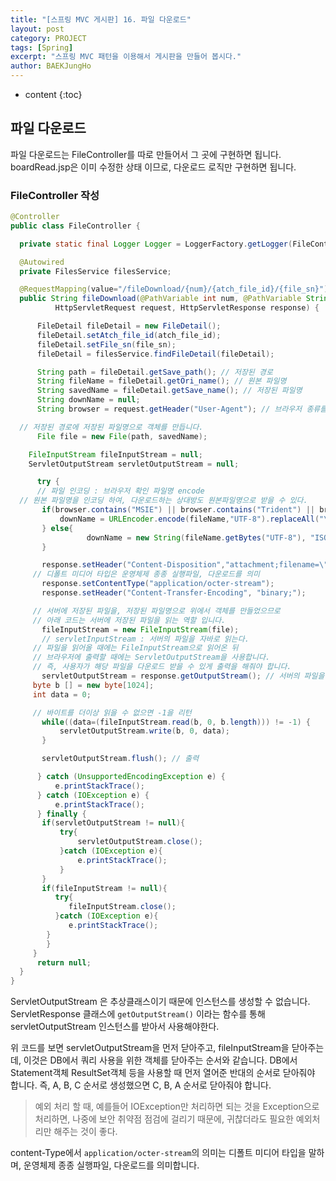 ```yaml
---
title: "[스프링 MVC 게시판] 16. 파일 다운로드"
layout: post
category: PROJECT
tags: [Spring]
excerpt: "스프링 MVC 패턴을 이용해서 게시판을 만들어 봅시다."
author: BAEKJungHo
---
```


* content
{:toc}

## 파일 다운로드

  파일 다운로드는 FileController를 따로 만들어서 그 곳에 구현하면 됩니다.
  boardRead.jsp은 이미 수정한 상태 이므로, 다운로드 로직만 구현하면 됩니다.

### FileController 작성

  ```java
@Controller
public class FileController {

	private static final Logger Logger = LoggerFactory.getLogger(FileController.class);

	@Autowired
	private FilesService filesService;

	@RequestMapping(value="/fileDownload/{num}/{atch_file_id}/{file_sn}")
	public String fileDownload(@PathVariable int num, @PathVariable String atch_file_id, @PathVariable int file_sn,
			HttpServletRequest request, HttpServletResponse response) {

		FileDetail fileDetail = new FileDetail();
		fileDetail.setAtch_file_id(atch_file_id);
		fileDetail.setFile_sn(file_sn);
		fileDetail = filesService.findFileDetail(fileDetail);

		String path = fileDetail.getSave_path(); // 저장된 경로
		String fileName = fileDetail.getOri_name(); // 원본 파일명
		String savedName = fileDetail.getSave_name(); // 저장된 파일명
		String downName = null;
		String browser = request.getHeader("User-Agent"); // 브라우저 종류를 가져오는것

    // 저장된 경로에 저장된 파일명으로 객체를 만듭니다.
		File file = new File(path, savedName);

	  FileInputStream fileInputStream = null;
	  ServletOutputStream servletOutputStream = null;

		try {
		// 파일 인코딩 : 브라우저 확인 파일명 encode  
    // 원본 파일명을 인코딩 하여, 다운로드하는 상대방도 원본파일명으로 받을 수 있다.
	     if(browser.contains("MSIE") || browser.contains("Trident") || browser.contains("Chrome")){
	         downName = URLEncoder.encode(fileName,"UTF-8").replaceAll("\\+", "%20");
	     } else{
				   downName = new String(fileName.getBytes("UTF-8"), "ISO-8859-1");
	     }

	     response.setHeader("Content-Disposition","attachment;filename=\"" + downName +"\"");
       // 디폴트 미디어 타입은 운영체제 종종 실행파일, 다운로드를 의미    
	     response.setContentType("application/octer-stream");
	     response.setHeader("Content-Transfer-Encoding", "binary;");

       // 서버에 저장된 파일을, 저장된 파일명으로 위에서 객체를 만들었으므로
       // 아래 코드는 서버에 저장된 파일을 읽는 역할 입니다.
	     fileInputStream = new FileInputStream(file);
	     // servletInputStream : 서버의 파일을 자바로 읽는다.
       // 파일을 읽어올 때에는 FileInputStream으로 읽어온 뒤
       // 브라우저에 출력할 때에는 ServletOutputStream을 사용합니다.
       // 즉, 사용자가 해당 파일을 다운로드 받을 수 있게 출력을 해줘야 합니다.
	     servletOutputStream = response.getOutputStream(); // 서버의 파일을 바깥쪽으로 보낼때
       byte b [] = new byte[1024];
       int data = 0;

       // 바이트를 더이상 읽을 수 없으면 -1을 리턴
	     while((data=(fileInputStream.read(b, 0, b.length))) != -1) {
	         servletOutputStream.write(b, 0, data);
	     }

	     servletOutputStream.flush(); // 출력

		} catch (UnsupportedEncodingException e) {
			e.printStackTrace();
		} catch (IOException e) {
			e.printStackTrace();
		} finally {
	     if(servletOutputStream != null){
	         try{
	             servletOutputStream.close();
	         }catch (IOException e){
	             e.printStackTrace();
	         }
	     }
	     if(fileInputStream != null){
	        try{
	           fileInputStream.close();
	        }catch (IOException e){
	           e.printStackTrace();
          }
	      }
	   }
		return null;
	}
}
  ```

  ServletOutputStream 은 추상클래스이기 때문에 인스턴스를 생성할 수 없습니다.
  ServletResponse 클래스에 `getOutputStream()` 이라는 함수를 통해 servletOutputStream 인스턴스를 받아서 사용해야한다.

  위 코드를 보면 servletOutputStream을 먼저 닫아주고, fileInputStream을 닫아주는데, 이것은 DB에서 쿼리 사용을 위한 객체를 닫아주는 순서와 같습니다. DB에서 Statement객체 ResultSet객체 등을 사용할 때 먼저 열어준 반대의 순서로 닫아줘야 합니다. 즉, A, B, C 순서로 생성했으면 C, B, A 순서로 닫아줘야 합니다.

  > 예외 처리 할 때, 예를들어 IOException만 처리하면 되는 것을 Exception으로 처리하면, 나중에 보안 취약점 점검에 걸리기 때문에, 귀찮더라도 필요한 예외처리만 해주는 것이 좋다.

  content-Type에서 `application/octer-stream`의 의미는 디폴트 미디어 타입을 말하며, 운영체제 종종 실행파일, 다운로드를 의미합니다.
